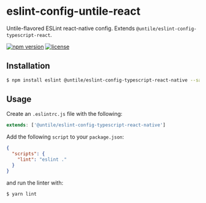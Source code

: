 # eslint-config-untile-react

Untile-flavored ESLint react-native config. Extends `@untile/eslint-config-typescript-react`.

[![npm version](https://img.shields.io/npm/v/@untile/eslint-config-typescript-react-native.svg?style=flat-square)](https://www.npmjs.com/package/@untile/eslint-config-typescript-react-native)
[![license](https://img.shields.io/badge/license-MIT-blue.svg)](https://github.com/untile/js-configs/blob/main/LICENSE)

## Installation

```sh
$ npm install eslint @untile/eslint-config-typescript-react-native --save-dev
```

## Usage

Create an `.eslintrc.js` file with the following:

```js
extends: ['@untile/eslint-config-typescript-react-native']
```

Add the following `script` to your `package.json`:

```json
{
  "scripts": {
    "lint": "eslint ."
  }
}
```

and run the linter with:

```sh
$ yarn lint
```
